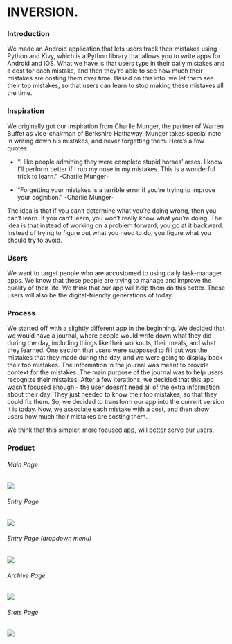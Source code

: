 # INVERSION.

### Introduction

We made an Android application that lets users track their mistakes using Python and Kivy, which is a Python library that allows you to write apps for Android and iOS. What we have is that users type in their daily mistakes and a cost for each mistake, and then they’re able to see how much their mistakes are costing them over time. Based on this info, we let them see their top mistakes, so that users can learn to stop making these mistakes all the time. 

### Inspiration

We originally got our inspiration from Charlie Munger, the partner of Warren Buffet as vice-chairman of Berkshire Hathaway. Munger takes special note in writing down his mistakes, and never forgetting them. Here’s a few quotes. 

- “I like people admitting they were complete stupid horses’ arses. I know I’ll perform better if I rub my nose in my mistakes. This is a wonderful trick to learn.” -Charlie Munger-

- “Forgetting your mistakes is a terrible error if you’re trying to improve your cognition.” -Charlie Munger-

The idea is that if you can’t determine what you’re doing wrong, then you can’t learn. If you can’t learn, you won’t really know what you’re doing. The idea is that instead of working on a problem forward, you go at it backward. Instead of trying to figure out what you need to do, you figure what you should try to avoid. 

### Users
We want to target people who are accustomed to using daily task-manager apps. We know that these people are trying to manage and improve the quality of their life. We think that our app will help them do this better. These users will also be the digital-friendly generations of today.

### Process
We started off with a slightly different app in the beginning. We decided that we would have a journal, where people would write down what they did during the day, including things like their workouts, their meals, and what they learned. One section that users were supposed to fill out was the mistakes that they made during the day, and we were going to display back their top mistakes. The information in the journal was meant to provide context for the mistakes. The main purpose of the journal was to help users recognize their mistakes. After a few iterations, we decided that this app wasn’t focused enough - the user doesn’t need all of the extra information about their day. They just needed to know their top mistakes, so that they could fix them. So, we decided to transform our app into the current version it is today. Now, we associate each mistake with a cost, and then show users how much their mistakes are costing them. 

We think that this simpler, more focused app, will better serve our users.

### Product

###### Main Page
![](https://github.com/csc301-winter-2016/project-team12/blob/master/demo/capture1.png)

###### Entry Page
![](https://github.com/csc301-winter-2016/project-team12/blob/master/demo/capture2.png)

###### Entry Page (dropdown menu)
![](https://github.com/csc301-winter-2016/project-team12/blob/master/demo/capture3.png)

###### Archive Page
![](https://github.com/csc301-winter-2016/project-team12/blob/master/demo?id=4)

###### Stats Page
![](https://github.com/csc301-winter-2016/project-team12/blob/master/demo?id=5) 